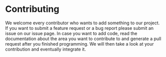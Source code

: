 # Contributing

We welcome every contributor who wants to add something to our project. If you want to submit a feature request or a bug report please submit an issue on our issue page. In case you want to add code, read the documentation about the area you want to contribute to and generate a pull request after you finished programming. We will then take a look at your contribution and eventually integrate it.

